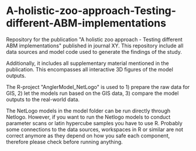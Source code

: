 # A-holistic-zoo-approach-Testing-different-ABM-implementations
Repository for the publication "A holistic zoo approach - Testing different ABM implementations" published in journal XY. This repository include all data sources and model code used to generate the findings of the study. 

Additionally, it includes all supplementary material mentioned in the publication. This encompasses all interactive 3D figures of the model outputs.

The R-project "AnglerModel_NetLogo" is used to 1) prepare the raw data for GIS, 2) let the models run based on the GIS data, 3) compare the model outputs to the real-world data.

The NetLogo models in the model folder can be run directly through Netlogo. However, if you want to run the Netlogo models to conduct parameter scans or latin hypercube samples you have to use R. Probably some connections to the data sources, workspaces in R or similar are not correct anymore as they depend on how you safe each component, therefore please check before running anything.
